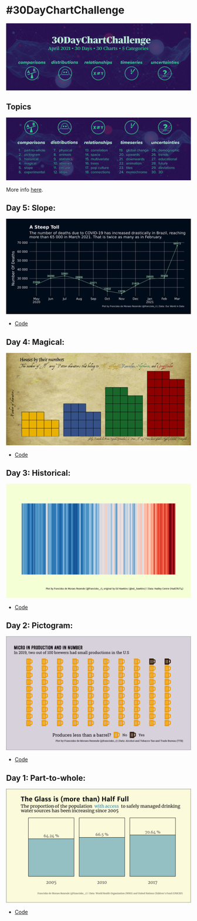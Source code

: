 # #30DayChartChallenge

![](img/banner.png)

## Topics

![](img/topics_ol_blank.png)


More info [here](https://github.com/Z3tt/30DayChartChallenge_Collection2021).

## Day 5: Slope:

![](plots/day5.png)

+ [Code](https://github.com/francisko-rezende/30DayChartChallenge2021/blob/main/scripts/05-slope.R)

## Day 4: Magical:

![](plots/day4.png)

+ [Code](https://github.com/francisko-rezende/30DayChartChallenge2021/blob/main/scripts/04-magical.R)

## Day 3: Historical:

![](plots/day3.png)

+ [Code](https://github.com/francisko-rezende/30DayChartChallenge2021/blob/main/scripts/03-historical.R)

## Day 2: Pictogram:

![](plots/day2.png)

+ [Code](https://github.com/francisko-rezende/30DayChartChallenge2021/blob/main/scripts/02-pictogram.R)


## Day 1: Part-to-whole:

![](plots/day1.png)

+ [Code](https://github.com/francisko-rezende/30DayChartChallenge2021/blob/main/scripts/01-part-to-whole.R)


